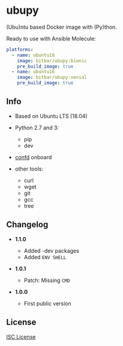 # ubupy

(Ubu)ntu based Docker image with (Py)thon.

Ready to use with Ansible Molecule:

```yml
platforms:
  - name: ubuntu18
    image: bitbar/ubupy:bionic
    pre_build_image: true
  - name: ubuntu16
    image: bitbar/ubupy:xenial
    pre_build_image: true
```

## Info

* Based on Ubuntu LTS (18.04)
* Python 2.7 and 3:

  * pip
  * dev

* [confd](https://github.com/kelseyhightower/confd) onboard
* other tools:

  * curl
  * wget
  * git
  * gcc
  * tree

## Changelog

* **1.1.0**

  * Added -dev packages
  * Added `ENV SHELL`

* **1.0.1**

  * Patch: Missing `CMD`

* **1.0.0**

  * First public version

## License

[ISC License](LICENSE)
